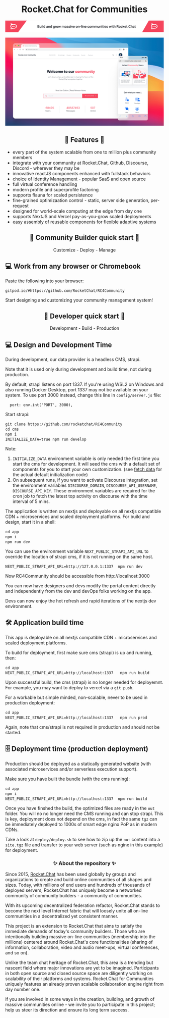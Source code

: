 <h1 align='center'>Rocket.Chat for Communities </h1>

![build and grow massive online communities with rocket.chat](./assets/readme-banner.png)

![build and grow massive online communities with rocket.chat](./assets/readme-hero.png)

<h2 align='center'>🚀 Features 🚀</h2>
<ul>
  <li>every part of the system scalable from one to million plus community members</li>
  <li>integrate with your community at Rocket.Chat, Github, Discourse, Discord - wherever they may be</li>
  <li>innovative reactJS components enhanced with fullstack behaviors</li>
  <li>choice of Identity Management - popular SaaS and open source</li>
  <li>full virtual conference handling</li>
  <li>modern profile and superprofile factoring</li>
  <li>supports flauna for scaled persistence</li>
  <li>fine-grained optimizaation control - static, server side generation, per-request</li>
  <li>designed for world-scale computing at the edge from day one</li>
  <li>supports NextJS and Vercel pay-as-you-grow scaled deployments</li>
  <li>easy assembly of reusable components for flexible adaptive systems</li>
</uL>

<h2 align='center'>🚀 Community Builder quick start 🚀</h2>
<p align='center'> Customize - Deploy - Manage </p>

## 💻 Work from any browser or Chromebook

Paste the following into your browser:

```
gitpod.io/#https://github.com/RocketChat/RC4Community
```

Start designing and customizing your community management system!

 
<h2 align='center'>🚀 Developer quick start 🚀</h2>
<p align='center'> Development - Build - Production </p>

## 💻 Design and Development Time

During development, our data provider is a headless CMS, strapi.

Note that it is used only during development and build time, not during production.

By default, strapi listens on port 1337. If you're using WSL2 on Windows and also running Docker Desktop, port 1337 may not be available on your system. To use port 3000 instead, change this line in `config/server.js` file:

```
  port: env.int('PORT', 3000),
```

Start strapi:

```
git clone https://github.com/rocketchat/RC4Community
cd cms
npm i
INITIALIZE_DATA=true npm run develop
```

Note:

1. `INITIALIZE_DATA` environment variable is only needed the first time you start the cms for development. It will seed the cms with a default set of components for you to start your own customization. (see [fetch data](https://github.com/RonLek/RC4Community/blob/master/cms/config/functions/fetchData.js) for the actual default initialization code)
2. On subsequent runs, if you want to activate Discourse integration, set the environment variables `DISCOURSE_DOMAIN`, `DISCOURSE_API_USERNAME`, `DISCOURSE_API_KEY`. These environment variables are required for the cron job to fetch the latest top activity on discourse with the time interval of 5 mins.

The application is written on nextjs and deployable on all nextjs compatible CDN + microservices and scaled deployment platforms. For build and design, start it in a shell:

```
cd app
npm i
npm run dev
```

You can use the environment variable `NEXT_PUBLIC_STRAPI_API_URL` to override the location of strapi cms, if it is not running on the same host.

```
NEXT_PUBLIC_STRAPI_API_URL=http://127.0.0.1:1337  npm run dev
```

Now RC4Community should be accessible from http://localhost:3000

You can now have designers and devs modify the portal content directly and independently from the dev and devOps folks working on the app.

Devs can now enjoy the hot refresh and rapid iterations of the nextjs dev environment.

## 🛠 Application build time

This app is deployable on all nextjs compatible CDN + microservices and scaled deployment platforms.

To build for deployment, first make sure cms (strapi) is up and running, then:

```
cd app
NEXT_PUBLIC_STRAPI_API_URL=http://localhost:1337   npm run build
```

Upon successful build, the cms (strapi) is no longer needed for deployemnt. For example, you may want to deploy to vercel via a `git push`.

For a workable but simple minded, non-scalable, never to be used in production deployment:

```
cd app
NEXT_PUBLIC_STRAPI_API_URL=http://localhost:1337   npm run prod
```

Again, note that cms/strapi is not required in production and should not be started.

## 🗄 Deployment time (production deployment)

Production should be deployed as a statically generated website (with associated microservices and/or serverless execution support).

Make sure you have built the bundle (with the cms running):

```
cd app
npm i
NEXT_PUBLIC_STRAPI_API_URL=http://localhost:1337  npm run build
```

Once you have finshed the build, the optimized files are ready in the `out` folder. You will no no longer need the CMS running and can stop strapi. This is key, deployment does not depend on the cms, in fact the same `tgz` can be immediately deployed to 1000s of smart edge nginx PoP as in modern CDNs.

Take a look at `deploy/deploy.sh` to see how to zip up the `out` content into a `site.tgz` file and transfer to your web server (such as nginx in this example) for deployment.

<h3 align='center'>✨ About the repository ✨</h3>

Since 2015, [Rocket.Chat](https://rocket.chat) has been used globally by groups and organizations to create and build online communities of all shapes and sizes. Today, with millions of end users and hundreds of thousands of deployed servers, Rocket.Chat has uniquely become a networked community of community builders - a community of communities.

With its upcoming decentralized federation refactor, Rocket.Chat stands to become the next level Internet fabric that will loosely unite all on-line communities in a decentralized yet consistent manner.

This project is an extension to Rocket.Chat that aims to satisfy the immediate demands of today's community builders. Those who are intentionally building massive on-line communities (membership into the millions) centered around Rocket.Chat's core functionalities (sharing of information, collaboration, video and audio meet-ups, virtual conferences, and so on).

Unlike the team chat heritage of Rocket.Chat, this area is a trending but nascent field where major innovations are yet to be imagined. Participants in both open source and closed source space are diligently working on scalability of their platforms and systems. Rocket.Chat for Communities uniquely features an already proven scalable collaboration engine right from day number one.

If you are involved in some ways in the creation, building, and growth of massive communities online - we invite you to participate in this project; help us steer its direction and ensure its long term success.


